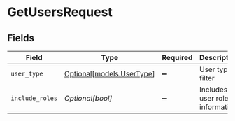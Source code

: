 # GetUsersRequest


## Fields

| Field                                              | Type                                               | Required                                           | Description                                        |
| -------------------------------------------------- | -------------------------------------------------- | -------------------------------------------------- | -------------------------------------------------- |
| `user_type`                                        | [Optional[models.UserType]](../models/usertype.md) | :heavy_minus_sign:                                 | User type filter                                   |
| `include_roles`                                    | *Optional[bool]*                                   | :heavy_minus_sign:                                 | Includes user role information                     |